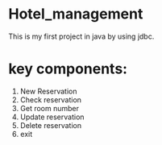 # Hotel_management
This is my first project in java by using jdbc.

# key components:
1.  New Reservation
2.  Check reservation
3.  Get room number
4.  Update reservation
5.  Delete reservation
6.  exit